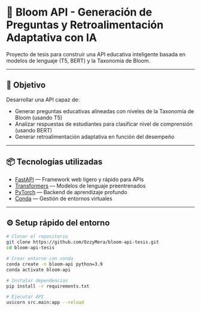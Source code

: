 # 🌸 Bloom API - Generación de Preguntas y Retroalimentación Adaptativa con IA

Proyecto de tesis para construir una API educativa inteligente basada en modelos de lenguaje (T5, BERT) y la Taxonomía de Bloom.

---

## 🚀 Objetivo

Desarrollar una API capaz de:
- Generar preguntas educativas alineadas con niveles de la Taxonomía de Bloom (usando T5)
- Analizar respuestas de estudiantes para clasificar nivel de comprensión (usando BERT)
- Generar retroalimentación adaptativa en función del desempeño

---

## 📦 Tecnologías utilizadas

- [FastAPI](https://fastapi.tiangolo.com/) — Framework web ligero y rápido para APIs
- [Transformers](https://huggingface.co/transformers/) — Modelos de lenguaje preentrenados
- [PyTorch](https://pytorch.org/) — Backend de aprendizaje profundo
- [Conda](https://www.anaconda.com/) — Gestión de entornos virtuales

---

## ⚙️ Setup rápido del entorno

```bash
# Clonar el repositorio
git clone https://github.com/OzzyMera/bloom-api-tesis.git
cd bloom-api-tesis

# Crear entorno con conda
conda create -n bloom-api python=3.9
conda activate bloom-api

# Instalar dependencias
pip install -r requirements.txt

# Ejecutar API
uvicorn src.main:app --reload
